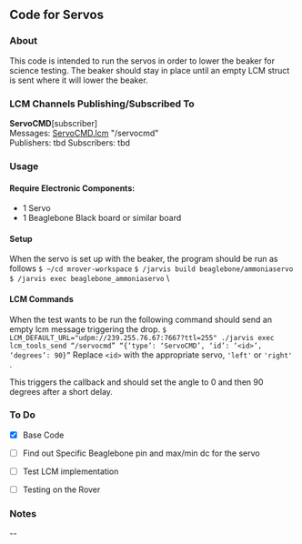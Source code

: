 ﻿Code for Servos
 ---
### About

This code is intended to run the servos in order to lower the beaker for science testing. The beaker should stay in place until an empty LCM struct is sent where it will lower the beaker.

### LCM Channels Publishing/Subscribed To
**ServoCMD**[subscriber] \
Messages:  [ServoCMD.lcm](https://github.com/jjtom34/mrover-workspace/blob/AmmoniaServo/rover_msgs/ServoCmd.lcm) "/servocmd" \
Publishers: tbd
Subscribers: tbd


### Usage
#### Require Electronic Components:
- 1 Servo
- 1 Beaglebone Black board or similar board


#### Setup
When the servo is set up with the beaker, the program should be run as follows
`$ ~/cd mrover-workspace`
`$ /jarvis build beaglebone/ammoniaservo` \
`$ /jarvis exec beaglebone_ammoniaservo` \


#### LCM Commands
When the test wants to be run the following command should send an empty lcm message triggering the drop.
`$ LCM_DEFAULT_URL="udpm://239.255.76.67:7667?ttl=255" ./jarvis exec lcm_tools_send “/servocmd” “{‘type’: ‘ServoCMD’, ‘id’: ‘<id>’, ‘degrees’: 90}”`
Replace `<id>` with the appropriate servo, `'left'` or `'right'` .  

This triggers the callback and should set the angle to 0 and then 90 degrees after a short delay.  

### To Do
-   [x] Base Code

-   [ ] Find out Specific Beaglebone pin and max/min dc for the servo
    
-   [ ] Test LCM implementation
-   [ ] Testing on the Rover

### Notes

--

  

